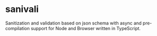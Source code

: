 # sanivali

Sanitization and validation based on json schema with async and pre-compilation support for Node and Browser written in TypeScript.
